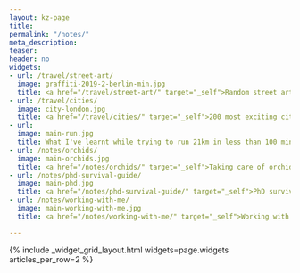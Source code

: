 ```yaml
---
layout: kz-page
title:
permalink: "/notes/"
meta_description:
teaser: 
header: no
widgets:
- url: /travel/street-art/
  image: graffiti-2019-2-berlin-min.jpg
  title: <a href="/travel/street-art/" target="_self">Random street art</a>
- url: /travel/cities/
  image: city-london.jpg
  title: <a href="/travel/cities/" target="_self">200 most exciting cities</a>
- url:
  image: main-run.jpg
  title: What I've learnt while trying to run 21km in less than 100 minutes
- url: /notes/orchids/
  image: main-orchids.jpg
  title: <a href="/notes/orchids/" target="_self">Taking care of orchids</a>
- url: /notes/phd-survival-guide/
  image: main-phd.jpg
  title: <a href="/notes/phd-survival-guide/" target="_self">PhD survival guide</a>
- url: /notes/working-with-me/
  image: main-working-with-me.jpg
  title: <a href="/notes/working-with-me/" target="_self">Working with me</a>

---
```


{% include _widget_grid_layout.html widgets=page.widgets articles_per_row=2 %}
